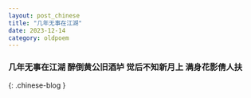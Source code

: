 ```yaml
---
layout: post_chinese
title: "几年无事在江湖"
date: 2023-12-14
category: oldpoem
---
```


### 几年无事在江湖 醉倒黄公旧酒垆 觉后不知新月上 满身花影倩人扶
{: .chinese-blog }